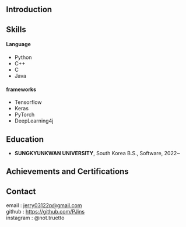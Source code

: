 ## Introduction

## Skills
#### Language
- Python
- C++
- C
- Java

#### frameworks
- Tensorflow
- Keras
- PyTorch
- DeepLearning4j

## Education
- **SUNGKYUNKWAN UNIVERSITY**, South Korea   B.S., Software, 2022~

## Achievements and Certifications


## Contact
email : <jerry03122p@gmail.com>   
github : <https://github.com/PJins>   
instagram : @not.truetto   
